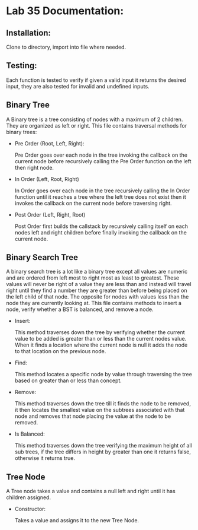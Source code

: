 # Lab 35 Documentation:

## Installation:

  Clone to directory, import into file where needed.
  
## Testing:

  Each function is tested to verify if given a valid input it returns the desired input, they are also tested for invalid and undefined inputs.

## Binary Tree

  A Binary tree is a tree consisting of nodes with a maximum of 2 children. They are organized as left or right. This file contains traversal methods for binary trees:

  * Pre Order (Root, Left, Right):

      Pre Order goes over each node in the tree invoking the callback on the current node before recursively calling the Pre Order function on the left then right node.

  * In Order (Left, Root, Right)

      In Order goes over each node in the tree recursively calling the In Order function until it reaches a tree where the left tree does not exist then it invokes the callback on the current node before traversing right.

  * Post Order (Left, Right, Root)

      Post Order first builds the callstack by recursively calling itself on each nodes left and right children before finally invoking the callback on the current node.

## Binary Search Tree

  A binary search tree is a lot like a binary tree except all values are numeric and are ordered from left most to right most as least to greatest. These values will never be right of a value they are less than and instead will travel right until they find a number they are greater than before being placed on the left child of that node. The opposite for nodes with values less than the node they are currently looking at. This file contains methods to insert a node, verify whether a BST is balanced, and remove a node.

  * Insert:

      This method traverses down the tree by verifying whether the current value to be added is greater than or less than the current nodes value. When it finds a location where the current node is null it adds the node to that location on the previous node.

  * Find: 

      This method locates a specific node by value through traversing the tree based on greater than or less than concept.

  * Remove:

      This method traverses down the tree till it finds the node to be removed, it then locates the smallest value on the subtrees associated with that node and removes that node placing the value at the node to be removed.

  * Is Balanced: 

      This method traverses down the tree verifying the maximum height of all sub trees, if the tree differs in height by greater than one it returns false, otherwise it returns true.

## Tree Node

  A Tree node takes a value and contains a null left and right until it has children assigned.

  * Constructor:

      Takes a value and assigns it to the new Tree Node.
